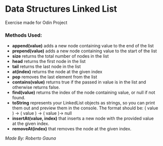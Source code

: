 # Data Structures Linked List

Exercise made for Odin Project

### Methods Used:
- **append(value)** adds a new node containing value to the end of the list
- **prepend(value)** adds a new node containing value to the start of the list
- **size** returns the total number of nodes in the list
- **head** returns the first node in the list
- **tail** returns the last node in the list
- **at(index)** returns the node at the given index
- **pop** removes the last element from the list
- **contains(value)** returns true if the passed in value is in the list and otherwise returns false.
- **find(value)** returns the index of the node containing value, or null if not found.
- **toString** represents your LinkedList objects as strings, so you can print them out and preview them in the console.     The format should be: ( value ) -> ( value ) -> ( value )-> null
- **insertAt(value, index)** that inserts a new node with the provided value at the given index.
- **removeAt(index)** that removes the node at the given index.

*Made By: Roberto Gauna*